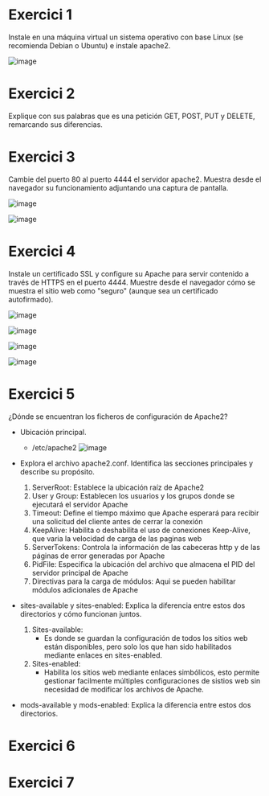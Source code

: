 # Exercici 1
Instale en una máquina virtual un sistema operativo con base Linux (se recomienda Debian o Ubuntu) e instale apache2.

![image](https://github.com/pepbote/despliegue-de-aplicaciones-web/assets/144775358/39c20703-019b-4d9a-9fd3-1a0e825efd2f)

# Exercici 2
Explique con sus palabras que es una petición GET, POST, PUT y DELETE, remarcando sus diferencias. 

# Exercici 3
Cambie del puerto 80 al puerto 4444 el servidor apache2. Muestra desde el navegador su funcionamiento adjuntando una captura de pantalla. 

![image](https://github.com/pepbote/despliegue-de-aplicaciones-web/assets/144775358/74a1bd75-2703-4c01-aa6b-439a87d1396b)

![image](https://github.com/pepbote/despliegue-de-aplicaciones-web/assets/144775358/be42b463-e386-412a-a359-a6c8819ed54e)

# Exercici 4
Instale un certificado SSL y configure su Apache para servir contenido a través de HTTPS en el puerto 4444. Muestre desde el navegador cómo se muestra el sitio web como "seguro" (aunque sea un certificado autofirmado).

![image](https://github.com/pepbote/despliegue-de-aplicaciones-web/assets/144775358/e8f56110-9c37-4963-90d2-980c93262fe8)

![image](https://github.com/pepbote/despliegue-de-aplicaciones-web/assets/144775358/52cb5383-2499-4b9b-832d-8df57ad0acc2)

![image](https://github.com/pepbote/despliegue-de-aplicaciones-web/assets/144775358/f07eef2d-bc08-4b1e-a633-946cca82edbb)

![image](https://github.com/pepbote/despliegue-de-aplicaciones-web/assets/144775358/2e965e0b-f049-420c-8d6e-78bcced7de02)

# Exercici 5
¿Dónde se encuentran los ficheros de configuración de Apache2?
- Ubicación principal.
    - /etc/apache2
![image](https://github.com/pepbote/despliegue-de-aplicaciones-web/assets/144775358/41f4b2f7-54da-401c-a54d-f38b0d02ceeb)

- Explora el archivo apache2.conf. Identifica las secciones principales y describe su propósito.
  1. ServerRoot: Establece la ubicación raíz de Apache2
  3. User y Group: Establecen los usuarios y los grupos donde se ejecutará el servidor Apache
  4. Timeout: Define el tiempo máximo que Apache esperará para recibir una solicitud del cliente antes de cerrar la conexión
  5. KeepAlive: Habilita o deshabilita el uso de conexiones Keep-Alive, que varia la velocidad de carga de las paginas web
  6. ServerTokens: Controla la información de las cabeceras http y de las páginas de error generadas por Apache
  7. PidFile: Especifica la ubicación del archivo que almacena el PID del servidor principal de Apache
  8. Directivas para la carga de módulos: Aqui se pueden habilitar módulos adicionales de Apache

- sites-available y sites-enabled: Explica la diferencia entre estos dos directorios y cómo funcionan juntos.
  1. Sites-available:
     - Es donde se guardan la configuración de todos los sitios web están disponibles, pero solo los que han sido habilitados mediante enlaces en sites-enabled. 
  2. Sites-enabled:
     - Habilita los sitios web mediante enlaces simbólicos, esto permite gestionar facilmente múltiples configuraciones de sistios web sin necesidad de modificar los archivos de Apache. 
    
- mods-available y mods-enabled: Explica la diferencia entre estos dos directorios.

# Exercici 6
# Exercici 7
